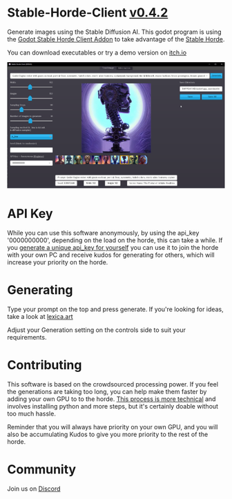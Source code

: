 # Stable-Horde-Client [v0.4.2](CHANGELOG.md)

Generate images using the Stable Diffusion AI. This godot program is using the [Godot Stable Horde Client Addon](https://github.com/db0/Stable-Horde-Client-Addon) to take advantage of the [Stable Horde](https://stablehorde.net/).

You can download executables or try a demo version on [itch.io](https://dbzer0.itch.io/stable-horde-client)

![Stable Horde Client Preview image](screenshot.png "Stable Horde Client Screenshot 1")

# API Key

While you can use this software anonymously, by using the api_key '0000000000', depending on the load on the horde, this can take a while. If you [generate a unique api_key for yourself](https://stablehorde.net/register) you can use it to join the horde with your own PC and receive kudos for generating for others, which will increase your priority on the horde.

# Generating

Type your prompt on the top and press generate. If you're looking for ideas, take a look at [lexica.art](https://lexica.art/)

Adjust your Generation setting on the controls side to suit your requirements.

# Contributing

This software is based on the crowdsourced processing power. If you feel the generations are taking too long, you can help make them faster by adding your own GPU to to the horde. [This process is more technical](https://github.com/db0/stable-diffusion-webui#installation-instructions-for-windows-linux-or-google-colab) and involves installing python and more steps, but it's certainly doable without too much hassle. 

Reminder that you will always have priority on your own GPU, and you will also be accumulating Kudos to give you more priority to the rest of the horde.

# Community

Join us on [Discord](https://discord.gg/3DxrhksKzn)